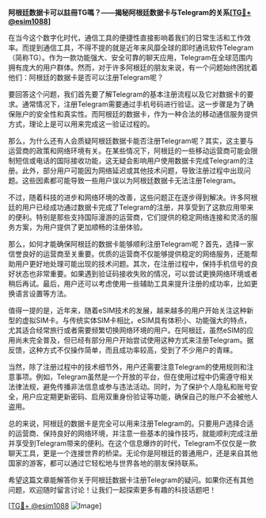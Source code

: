 **阿根廷数据卡可以註冊TG嗎？——揭秘阿根廷数据卡与Telegram的关系[[TG💪+ @esim1088](https://t.me/s/esim1088)]**

在当今这个数字化时代，通信工具的便捷性直接影响着我们的日常生活和工作效率。而提到通信工具，不得不提的就是近年来风靡全球的即时通讯软件Telegram（简称TG）。作为一款功能强大、安全可靠的聊天应用，Telegram在全球范围内拥有庞大的用户群体。然而，对于许多阿根廷的朋友来说，有一个问题始终困扰着他们：阿根廷的数据卡是否可以注册Telegram呢？

要回答这个问题，我们首先要了解Telegram的基本注册流程以及它对数据卡的要求。通常情况下，注册Telegram需要通过手机号码进行验证。这一步骤是为了确保账户的安全性和真实性。而阿根廷的数据卡，作为一种合法的移动通信服务提供方式，理论上是可以用来完成这一验证过程的。

那么，为什么还有人会质疑阿根廷数据卡能否注册Telegram呢？其实，这主要与运营商的政策和网络环境有关。在某些情况下，阿根廷的一些移动运营商可能会限制短信或电话的国际接收功能，这无疑会影响用户使用数据卡完成Telegram的注册。此外，部分用户可能因为网络延迟或其他技术问题，导致注册过程中出现问题。这些因素都可能导致一些用户误以为阿根廷数据卡无法注册Telegram。

不过，随着科技的进步和网络环境的改善，这些问题正在逐步得到解决。许多阿根廷的用户已经成功通过数据卡完成了Telegram的注册，并享受到了这款应用带来的便利。特别是那些支持国际漫游的运营商，它们提供的稳定网络连接和灵活的服务方案，为用户提供了更加顺畅的注册体验。

那么，如何才能确保阿根廷的数据卡能够顺利注册Telegram呢？首先，选择一家信誉良好的运营商至关重要。优质的运营商不仅能够提供稳定的网络服务，还能帮助用户更好地处理可能出现的技术问题。其次，在注册过程中，保持手机信号的良好状态也非常重要。如果遇到验证码接收失败的情况，可以尝试更换网络环境或者稍后再试。最后，用户还可以考虑使用一些辅助工具来提升注册的成功率，比如更换语言设置等方法。

值得一提的是，近年来，随着eSIM技术的发展，越来越多的用户开始关注这种新型的虚拟SIM卡。与传统实体SIM卡相比，eSIM具有体积小、功能强大的特点，尤其适合经常旅行或者需要频繁切换网络环境的用户。在阿根廷，虽然eSIM的应用尚未完全普及，但已经有部分用户开始尝试使用这种方式来注册Telegram。据反馈，这种方式不仅操作简单，而且成功率较高，受到了不少用户的青睐。

当然，除了注册过程中的技术细节外，用户还需要注意Telegram的使用规则和注意事项。例如，Telegram虽然是一个开放的平台，但在使用过程中仍需遵守相关法律法规，避免传播非法信息或参与违法活动。同时，为了保护个人隐私和账号安全，用户应定期更新密码、启用双重身份验证等功能，确保自己的账户不会被他人盗用。

总的来说，阿根廷的数据卡是完全可以用来注册Telegram的。只要用户选择合适的运营商、保持良好的网络环境，并注意一些基本的操作技巧，就能顺利完成注册并享受到Telegram带来的便利。在这个信息爆炸的时代，Telegram不仅仅是一款聊天工具，更是一个连接世界的桥梁。无论你是阿根廷的普通用户，还是来自其他国家的游客，都可以通过它轻松地与世界各地的朋友保持联系。

希望这篇文章能解答你关于阿根廷数据卡注册Telegram的疑问。如果你还有其他问题，欢迎随时留言讨论！让我们一起探索更多有趣的科技话题吧！

[[TG💪+ @esim1088](https://t.me/s/esim1088) ![Image](https://i.postimg.cc/4NQfJmqS/Snipaste-2025-05-13-00-14-12.png)]